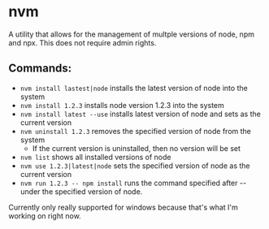# nvm

A utility that allows for the management of multple versions of node, npm and npx.
This does not require admin rights.

## Commands:

* `nvm install lastest|node` installs the latest version of node into the system
* `nvm install 1.2.3` installs node version 1.2.3 into the system
* `nvm install latest --use` installs latest version of node and sets as the current version
* `nvm uninstall 1.2.3` removes the specified version of node from the system
    * If the current version is uninstalled, then no version will be set
* `nvm list` shows all installed versions of node
* `nvm use 1.2.3|latest|node` sets the specified version of node as the current version
* `nvm run 1.2.3 -- npm install` runs the command specified after -- under the specified version of node.

Currently only really supported for windows because that's what I'm working on right now.
